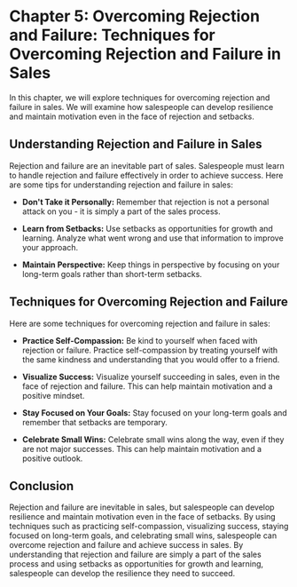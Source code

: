 Chapter 5: Overcoming Rejection and Failure: Techniques for Overcoming Rejection and Failure in Sales
=====================================================================================================

In this chapter, we will explore techniques for overcoming rejection and failure in sales. We will examine how salespeople can develop resilience and maintain motivation even in the face of rejection and setbacks.

Understanding Rejection and Failure in Sales
--------------------------------------------

Rejection and failure are an inevitable part of sales. Salespeople must learn to handle rejection and failure effectively in order to achieve success. Here are some tips for understanding rejection and failure in sales:

* **Don't Take it Personally:** Remember that rejection is not a personal attack on you - it is simply a part of the sales process.

* **Learn from Setbacks:** Use setbacks as opportunities for growth and learning. Analyze what went wrong and use that information to improve your approach.

* **Maintain Perspective:** Keep things in perspective by focusing on your long-term goals rather than short-term setbacks.

Techniques for Overcoming Rejection and Failure
-----------------------------------------------

Here are some techniques for overcoming rejection and failure in sales:

* **Practice Self-Compassion:** Be kind to yourself when faced with rejection or failure. Practice self-compassion by treating yourself with the same kindness and understanding that you would offer to a friend.

* **Visualize Success:** Visualize yourself succeeding in sales, even in the face of rejection and failure. This can help maintain motivation and a positive mindset.

* **Stay Focused on Your Goals:** Stay focused on your long-term goals and remember that setbacks are temporary.

* **Celebrate Small Wins:** Celebrate small wins along the way, even if they are not major successes. This can help maintain motivation and a positive outlook.

Conclusion
----------

Rejection and failure are inevitable in sales, but salespeople can develop resilience and maintain motivation even in the face of setbacks. By using techniques such as practicing self-compassion, visualizing success, staying focused on long-term goals, and celebrating small wins, salespeople can overcome rejection and failure and achieve success in sales. By understanding that rejection and failure are simply a part of the sales process and using setbacks as opportunities for growth and learning, salespeople can develop the resilience they need to succeed.
